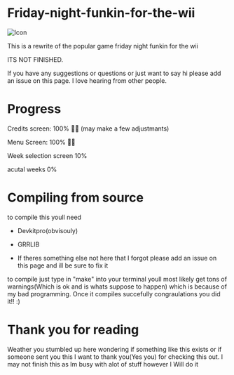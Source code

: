 # Friday-night-funkin-for-the-wii

![Icon](https://user-images.githubusercontent.com/95697986/180656345-e219f10d-f140-4d8c-b264-1e80c519fc1c.png)



This is a rewrite of the popular game friday night funkin for the wii

ITS NOT FINISHED.


If you have any suggestions or questions or just want to say hi please add an issue on this page. I love hearing from other people.

# Progress
Credits screen: 100% 🎉🎉 (may make a few adjustmants)

Menu Screen: 100% 🎉🎉 

Week selection screen 10%

acutal weeks 0%

# Compiling from source

to compile this youll need 

- Devkitpro(obvisouly)

- GRRLIB

- If theres something else not here that I forgot please add an issue on this page and ill be sure to fix it

to compile just type in "make" into your terminal youll most likely get tons of warnings(Which is ok and is whats suppose to happen) which is because of my bad programming.
Once it compiles succefully congraulations you did it!! :)


# Thank you for reading

Weather you stumbled up here wondering if something like this exists or if someone sent you this I want to thank you(Yes you) for checking this out.
I may not finish this as Im busy with alot of stuff however I Will do it


